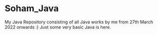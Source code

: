 # Soham_Java
My Java Repository consisting of all Java works by me from 27th March 2022 onwards :)
Just some very basic Java is here.
